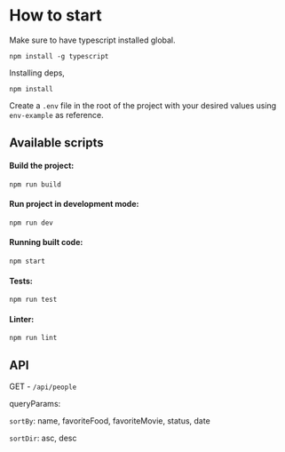 # How to start

Make sure to have typescript installed global.

`npm install -g typescript`

Installing deps,

`npm install`

Create a `.env` file in the root of the project with your desired values using `env-example` as reference.

## Available scripts

#### Build the project:

`npm run build`

#### Run project in development mode:

`npm run dev`

#### Running built code:

`npm start`

#### Tests:

`npm run test`

#### Linter:

`npm run lint`

## API

GET - `/api/people`

queryParams:

`sortBy`: name, favoriteFood, favoriteMovie, status, date

`sortDir`: asc, desc